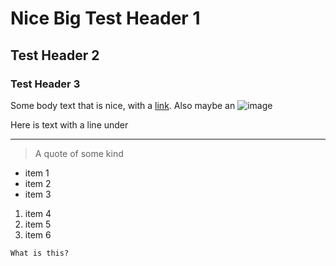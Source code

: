 # Nice Big Test Header 1
##  Test Header 2
### Test Header 3

Some body text that is nice, with a [link](http://www.google.com). Also maybe an ![image](https://www.austintexas.gov/sites/default/files/files/Animal_Services/cute-kitten-playing.jpg)

Here is text with a line under
***

> A quote of some kind

* item 1
* item 2
* item 3

1. item 4
2. item 5
3. item 6

`What is this?`
